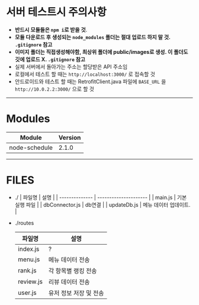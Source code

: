 # 서버 테스트시 주의사항

-   **반드시 모듈들은 `npm i`로 받을 것**.
-   **모듈 다운로드 후 생성되는 `node_modules` 폴더는 절대 업로드 하지 말 것. `.gitignore` 참고**
-   **이미지 폴더는 직접생성해야함, 최상위 폴더에 public/images로 생성. 이 폴더도 깃에 업로드 X. `.gitignore` 참고**
-   실제 서버에서 돌아가는 주소는 할당받은 API 주소임
-   로컬에서 테스트 할 때는 `http://localhost:3000/` 로 접속할 것
-   안드로이드와 테스트 할 때는 RetrofitClient.java 파일에 `BASE_URL` 을 `http://10.0.2.2:3000/` 으로 할 것

---

# Modules

| Module        | Version |
| ------------- | ------- |
| node-schedule | 2.1.0   |

---

# FILES

-   ./
    | 파일명 | 설명 |
    | -------------- | --------------------- |
    | main.js | 기본 실행 파일 |
    | dbConnector.js | db연결 |
    | updateDb.js | 메뉴 데이터 업데이트. |

-   ./routes

    | 파일명    | 설명                   |
    | --------- | ---------------------- |
    | index.js  | ?                      |
    | menu.js   | 메뉴 데이터 전송       |
    | rank.js   | 각 항목별 랭킹 전송    |
    | review.js | 리뷰 데이터 전송       |
    | user.js   | 유저 정보 저장 및 전송 |
